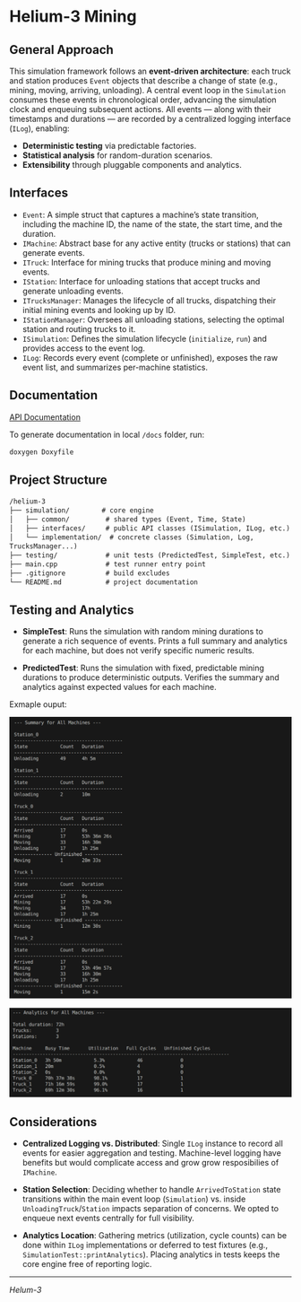 # Helium-3 Mining

## General Approach

This simulation framework follows an **event-driven architecture**: each truck and station produces `Event` objects that describe a change of state (e.g., mining, moving, arriving, unloading). A central event loop in the `Simulation` consumes these events in chronological order, advancing the simulation clock and enqueuing subsequent actions. All events — along with their timestamps and durations — are recorded by a centralized logging interface (`ILog`), enabling:

- **Deterministic testing** via predictable factories.
- **Statistical analysis** for random-duration scenarios.
- **Extensibility** through pluggable components and analytics.

## Interfaces

- `Event`: A simple struct that captures a machine’s state transition, including the machine ID, the name of the state, the start time, and the duration.
- `IMachine`: Abstract base for any active entity (trucks or stations) that can generate events.
- `ITruck`: Interface for mining trucks that produce mining and moving events.
- `IStation`: Interface for unloading stations that accept trucks and generate unloading events.
- `ITrucksManager`: Manages the lifecycle of all trucks, dispatching their initial mining events and looking up by ID.
- `IStationManager`: Oversees all unloading stations, selecting the optimal station and routing trucks to it.
- `ISimulation`: Defines the simulation lifecycle (`initialize`, `run`) and provides access to the event log.
- `ILog`: Records every event (complete or unfinished), exposes the raw event list, and summarizes per-machine statistics.

## Documentation

[API Documentation](https://voxff.github.io/helium-3/)

To generate documentation in local `/docs` folder, run:

```bash
doxygen Doxyfile
```


## Project Structure

```plaintext
/helium-3
├── simulation/        # core engine
│   ├── common/         # shared types (Event, Time, State)
│   ├── interfaces/     # public API classes (ISimulation, ILog, etc.)
│   └── implementation/  # concrete classes (Simulation, Log, TrucksManager...)
├── testing/            # unit tests (PredictedTest, SimpleTest, etc.)
├── main.cpp            # test runner entry point
├── .gitignore          # build excludes
└── README.md           # project documentation
```

## Testing and Analytics

- **SimpleTest**: Runs the simulation with random mining durations to generate a rich sequence of events. Prints a full summary and analytics for each machine, but does not verify specific numeric results.

- **PredictedTest**: Runs the simulation with fixed, predictable mining durations to produce deterministic outputs. Verifies the summary and analytics against expected values for each machine.

Exmaple ouput:

<p align="center">
  <img src="docs/Summary.png" alt="Architecture" width="600"/>
</p>

<p align="center">
  <img src="docs/Analytics0.png" alt="Architecture" width="600"/>
</p>

## Considerations

- **Centralized Logging vs. Distributed**: Single `ILog` instance to record all events for easier aggregation and testing. Machine-level logging have benefits but would complicate access and grow grow resposibilies of `IMachine`.

- **Station Selection**: Deciding whether to handle `ArrivedToStation` state transitions within the main event loop (`Simulation`) vs. inside `UnloadingTruck`/`Station` impacts separation of concerns. We opted to enqueue next events centrally for full visibility.

- **Analytics Location**: Gathering metrics (utilization, cycle counts) can be done within `ILog` implementations or deferred to test fixtures (e.g., `SimulationTest::printAnalytics`). Placing analytics in tests keeps the core engine free of reporting logic.

---

*Helum-3*
